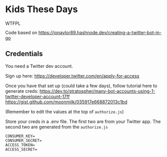 # Kids These Days

<a href="http://www.wtfpl.net/"><img
       src="http://www.wtfpl.net/wp-content/uploads/2012/12/wtfpl-badge-4.png"
       width="80" height="15" alt="WTFPL" /></a>

Code based on https://jonaylor89.hashnode.dev/creating-a-twitter-bot-in-go

## Credentials

You need a Twitter dev account.

Sign up here:
https://developer.twitter.com/en/apply-for-access

Once you have that set up (could take a few days), follow tutorial here to generate creds:
https://dev.to/stratospher/many-bot-accounts-using-1-twitter-developer-account-17ff
https://gist.github.com/moonmilk/035917e668872013c1bd

(Remember to edit the values at the top of `authorize.js`)


Store your creds in a .env file. The first two are from your Twitter app. The second two are generated from the `authorize.js`

```
CONSUMER_KEY=
CONSUMER_SECRET=
ACCESS_TOKEN=
ACCESS_SECRET=
```